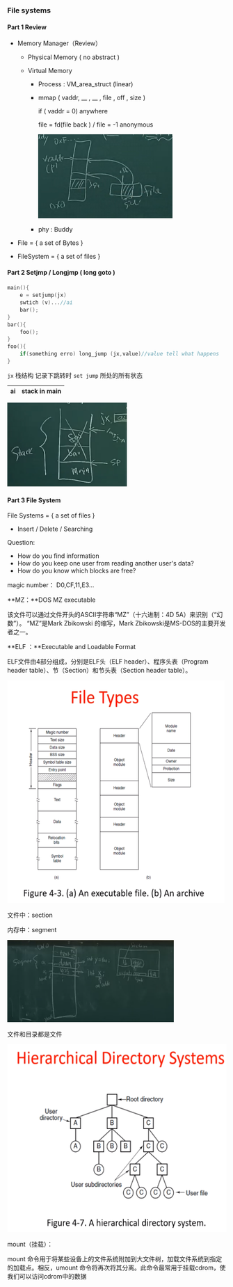 ### File systems

#### Part 1 Review

- Memory Manager（Review）

  - Physical Memory ( no abstract )

  - Virtual Memory

    - Process : VM_area_struct (linear)

    - mmap ( vaddr, __ , __ , file , off , size )

      if ( vaddr = 0) anywhere

      file = fd(file back ) / file = -1 anonymous

      <img src="2.png" alt="2" style="zoom:50%;" />

    - phy : Buddy

- File = { a set of Bytes }

- FileSystem = { a set of files }

#### Part 2 Setjmp / Longjmp ( long goto )

```c++
main(){
	e = setjump(jx)
	swtich (v)...//ai
	bar();
}
bar(){
	foo();
}
foo(){
	if(something erro) long_jump (jx,value)//value tell what happens
}
```

`jx` 栈结构 记录下跳转时 `set jump` 所处的所有状态

| ai   | stack in main |
| ---- | ------------- |

<img src="1.png" alt="2" style="zoom:50%;" />

#### Part 3 File System

File Systems = { a set of files }

- Insert / Delete / Searching

Question:

- How do you find information
- How do you keep one user from reading another user's data?
- How do you know which blocks are free?

magic number： D0,CF,11,E3...

**MZ：**DOS MZ executable

该文件可以通过文件开头的ASCII字符串“MZ”（十六进制：4D 5A）来识别（“幻数”）。 “MZ”是Mark Zbikowski 的缩写，Mark Zbikowski是MS-DOS的主要开发者之一。

**ELF ：**Executable and Loadable Format

ELF文件由4部分组成，分别是ELF头（ELF header）、程序头表（Program header table）、节（Section）和节头表（Section header table）。

<img src="4.png" alt="2" style="zoom:50%;" />

文件中：section

内存中：segment

<img src="3.png" alt="2" style="zoom:50%;" />

文件和目录都是文件

<img src="5.png" alt="2" style="zoom:50%;" />

mount（挂载）：

mount 命令用于将某些设备上的文件系统附加到大文件树，加载文件系统到指定的加载点。相反，umount 命令将再次将其分离。此命令最常用于挂载cdrom，使我们可以访问cdrom中的数据

